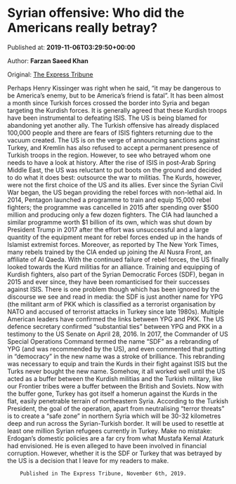 
# Syrian offensive: Who did the Americans really betray?

Published at: **2019-11-06T03:29:50+00:00**

Author: **Farzan Saeed Khan**

Original: [The Express Tribune](https://tribune.com.pk/story/2094168/6-syrian-offensive-americans-really-betray/)

Perhaps Henry Kissinger was right when he said, “it may be dangerous to be America’s enemy, but to be America’s friend is fatal”.
It has been almost a month since Turkish forces crossed the border into Syria and began targeting the Kurdish forces. It is generally agreed that these Kurdish troops have been instrumental to defeating ISIS. The US is being blamed for abandoning yet another ally. The Turkish offensive has already displaced 100,000 people and there are fears of ISIS fighters returning due to the vacuum created. The US is on the verge of announcing sanctions against Turkey, and Kremlin has also refused to accept a permanent presence of Turkish troops in the region. However, to see who betrayed whom one needs to have a look at history.
After the rise of ISIS in post-Arab Spring Middle East, the US was reluctant to put boots on the ground and decided to do what it does best: outsource the war to militias.
The Kurds, however, were not the first choice of the US and its allies. Ever since the Syrian Civil War began, the US began providing the rebel forces with non-lethal aid. In 2014, Pentagon launched a programme to train and equip 15,000 rebel fighters; the programme was cancelled in 2015 after spending over $500 million and producing only a few dozen fighters. The CIA had launched a similar programme worth $1 billion of its own, which was shut down by President Trump in 2017 after the effort was unsuccessful and a large quantity of the equipment meant for rebel forces ended up in the hands of Islamist extremist forces. Moreover, as reported by The New York Times, many rebels trained by the CIA ended up joining the Al Nusra Front, an affiliate of Al Qaeda.
With the continued failure of rebel forces, the US finally looked towards the Kurd militias for an alliance. Training and equipping of Kurdish fighters, also part of the Syrian Democratic Forces (SDF), began in 2015 and ever since, they have been romanticised for their successes against ISIS.
There is one problem though which has been ignored by the discourse we see and read in media: the SDF is just another name for YPG (the militant arm of PKK which is classified as a terrorist organisation by NATO and accused of terrorist attacks in Turkey since late 1980s). Multiple American leaders have confirmed the links between YPG and PKK. The US defence secretary confirmed “substantial ties” between YPG and PKK in a testimony to the US Senate on April 28, 2016. In 2017, the Commander of US Special Operations Command termed the name “SDF” as a rebranding of YPG (and was recommended by the US), and even commented that putting in “democracy” in the new name was a stroke of brilliance. This rebranding was necessary to equip and train the Kurds in their fight against ISIS but the Turks never bought the new name.
Somehow, it all worked well until the US acted as a buffer between the Kurdish militias and the Turkish military, like our Frontier tribes were a buffer between the British and Soviets. Now with the buffer gone, Turkey has got itself a homerun against the Kurds in the flat, easily penetrable terrain of northeastern Syria. According to the Turkish President, the goal of the operation, apart from neutralising “terror threats” is to create a “safe zone” in northern Syria which will be 30-32 kilometres deep and run across the Syrian-Turkish border. It will be used to resettle at least one million Syrian refugees currently in Turkey.
Make no mistake: Erdogan’s domestic policies are a far cry from what Mustafa Kemal Ataturk had envisioned. He is even alleged to have been involved in financial corruption. However, whether it is the SDF or Turkey that was betrayed by the US is a decision that I leave for my readers to make.

        Published in The Express Tribune, November 6th, 2019.
      
